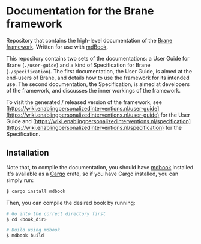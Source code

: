 # Documentation for the Brane framework
Repository that contains the high-level documentation of the [Brane framework](https://github.com/epi-project/brane). Written for use with [mdBook](https://rust-lang.github.io/mdBook/index.html).

This repository contains two sets of the documentations: a User Guide for Brane (`./user-guide`) and a kind of Specification for Brane (`./specification`). The first documentation, the User Guide, is aimed at the end-users of Brane, and details how to use the framework for its intended use. The second documentation, the Specification, is aimed at developers of the framework, and discusses the inner workings of the framework.

To visit the generated / released version of the framework, see [https://wiki.enablingpersonalizedinterventions.nl/user-guide](https://wiki.enablingpersonalizedinterventions.nl/user-guide) for the User Guide and [https://wiki.enablingpersonalizedinterventions.nl/specification](https://wiki.enablingpersonalizedinterventions.nl/specification) for the Specification.


## Installation
Note that, to compile the documentation, you should have [mdbook](https://github.com/rust-lang/mdBook) installed. It's available as a [Cargo](https://crates.io/) crate, so if you have Cargo installed, you can simply run:
```bash
$ cargo install mdbook
```

Then, you can compile the desired book by running:
```bash
# Go into the correct directory first
$ cd <book_dir>

# Build using mdbook
$ mdbook build
```
